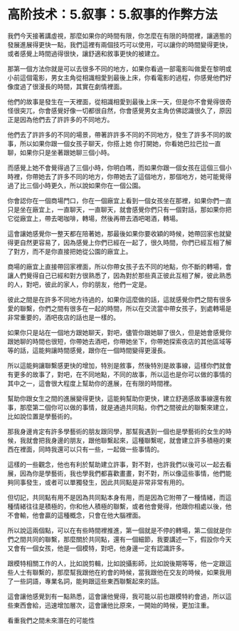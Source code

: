 # 高阶技术：5.叙事：5.叙事的作弊方法

我們今天接著講虛視，那麼如果你的時間有限，你怎麼在有限的時間裡，讓適態的發展進展得更快一點，我們這裡有兩個技巧可以使用，可以讓你的時間變得更快，或者感覺上時間過得很快，讓舒適和敘事更快的被建立。

那第一個方法你就是可以去很多不同的地方，如果你看過一部電影叫做愛在黎明或小前這個電影，男女主角從相識相愛到最後上床，你看電影的過程，你感覺他們好像度過了很漫長的時間，其實在劇情裡面。

他們的故事是發生在一天裡面，從相識相愛到最後上床一天，但是你不會覺得很奇怪很突兀，你會感覺好像一切都很自然，你會感覺男女主角仿佛認識很久了，原因正是因為他們去了許許多的不同地方。

他們去了許許多的不同的場景，帶著許許多不同的不同地方，發生了許多不同的故事，所以如果你跟一個女孩子聊天，你搭上她 你打開她，你看她巴拉巴拉一直聊，如果你只是坐著跟她聊三個小時。

而感覺上她不會覺得過了三個小時，你明白嗎，而如果你跟一個女孩在這個三個小時裡，你帶她去了許多不同的地方，你帶她去了這個地方，那個地方，她可能覺得過了比三個小時更久，所以說如果你在一個公園。

你會認你在一個商場門口，你在一個廠宜上看到一個女孩坐在那裡，如果你們一直只是坐在廠宜上，一直聊天，一直聊天，就會感覺你們只有一個對話，那如果你把它從廠宜上，帶去喝咖啡，轉場，然後再帶去酒吧喝酒，轉場。

這會讓她感覺你一整天都在陪著她，那最後如果你要收穎的時候，她帶回家也就變得更自然更容易了，因為感覺上你們已經在一起了，很久時間，你們已經互相了解了對方，而不是你直接把她從公園的廠宜上。

商場的廠宜上直接帶回家裡面，所以你帶女孩子去不同的地點，你不斷的轉場，會讓人們覺得自己已經和對方很熟悉了，因為對於那些真正彼此互相了解，彼此熟悉的人，對吧，彼此的家人，你的朋友，他們一定是。

彼此之間是在許多不同地方待過的，如果你這麼做的話，這就感覺你們之間有很多愛的聯繫，你們之間有很多在一起的時間，所以在交流當中帶女孩子，到處轉場是非常重要的，酒吧夜店的話也是一樣的。

如果你只是站在一個地方跟她聊天，對吧，儘管你跟她聊了很久，但是她會感覺你跟她聊的時間也很短，你帶她去酒吧，你帶她坐下，你帶她探索夜店的其他區域等等的話，這能夠讓時間感覺，跟你在一個時間變得更漫長。

所以這能夠讓聯繫感更快的增加，特別是敘事，然後特別是故事線，這樣你們就會有更多的故事了，對吧，在不同地點，不同的故事，所以這也是你可以做的事情的其中之一，這會很大程度上幫助你的進展，在有限的時間裡。

幫助你跟女生之間的進展變得更快，這能夠幫助你更快，建立舒適感故事線還有敘事，那麼第二個你可以做的事情，就是通過共同點，你們之間彼此的聯繫來建立，比如說位置是學藝術的。

那我身邊肯定有許多學藝術的朋友跟同學，那幫我遇到一個也是學藝術的女生的時候，我就會把我身邊的朋友，跟他聯繫起來，這種聯繫呢，就會建立許多積極的東西在裡面，同時我還可以只有一些，一起做一些事情的。

這樣的一些觀念，他也有利於幫助建立許事，對不對，也許我們以後可以一起去看展，因為你是學藝術，我也學我們都喜歡畫畫，對不對，所以像這些事情，他們能夠同事發生，或者可以單獨發生，因此共同點是非常非常有用的。

但切記，共同點有用不是因為共同點本身有用，而是因為它附帶了一種情緒，而這種情緒往往是積極的，你和他人積極的聯繫，或者他會覺得，他跟你相處以後，他不會輸，他會贏的這種概念，只會在他大腦裡面。

所以說這兩個點，可以在有些時間裡推進，第一個就是不停的轉場，第二個就是你們之間共同的聯繫，那麼關於共同點，還有一個細節，我要講述一下，假設你今天又會有一個女孩，他是一個模特，對吧，他身邊一定有認識許多。

跟模特相關工作的人，比如說剪輯，比如說攝影師，比如說後期等等，他一定跟這些人士有聯繫的，那麼幫我跟他在約會的時候，當我跟他在交友的時候，如果我用了一些詞語，專業名詞，能夠跟這些東西聯繫起來的話。

這會讓他感覺到有一點熟悉，這會讓他覺得，我可能以前也跟模特約會過，所以這些東西會給，迅速增加層次，這會讓他比原來，一開始的時候，更加注重。

看重我們之間未來潛在的可能性